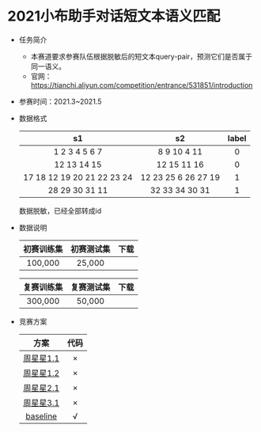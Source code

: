 # 2021小布助手对话短文本语义匹配

* 任务简介

  * 本赛道要求参赛队伍根据脱敏后的短文本query-pair，预测它们是否属于同一语义。
  * 官网：https://tianchi.aliyun.com/competition/entrance/531851/introduction

* 参赛时间：2021.3~2021.5

* 数据格式

  |             s1             |         s2          | label |
  | :------------------------: | :-----------------: | :---: |
  |       1 2 3 4 5 6 7        |     8 9 10 4 11     |   0   |
  |        12 13 14 15         |     12 15 11 16     |   0   |
  | 17 18 12 19 20 21 22 23 24 | 12 23 25 6 26 27 19 |   1   |
  |       28 29 30 31 11       |   32 33 34 30 31    |   1   |

  数据脱敏，已经全部转成id

* 数据说明

  | 初赛训练集 | 初赛测试集 | 下载 |
  | :--------: | :--------: | :--: |
  |  100,000   |   25,000   |      |

  | 复赛训练集 | 复赛测试集 | 下载 |
  | :--------: | :--------: | :--: |
  |  300,000   |   50,000   |      |

* 竞赛方案

  |                             方案                             | 代码 |
  | :----------------------------------------------------------: | :--: |
  | [周星星1.1](https://github.com/chizhu/tianchi-gaic-track3-share) |  ×   |
  | [周星星1.2](https://github.com/nilboy/reports/blob/master/gaic_track_3.md) |  ×   |
  | [周星星2.1](https://github.com/luoda888/2021-GAIIC-phase3-idea) |  ×   |
  | [周星星3.1](https://github.com/liucongg/2021-GAIIC-Task3-Share/blob/c0402a165fb70bd835e7f90c2d2e0d664fd48de5/README.md) |  ×   |
  |    [baseline](https://github.com/bojone/oppo-text-match)     |  √   |

  